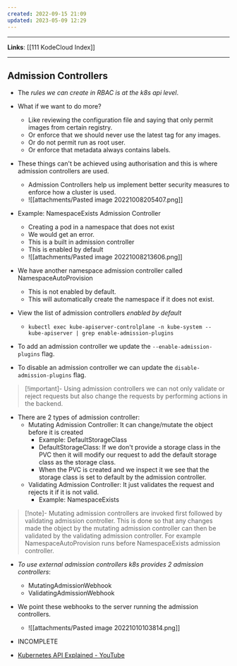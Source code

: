 ```yaml
---
created: 2022-09-15 21:09
updated: 2023-05-09 12:29
---
```

---
**Links**: [[111 KodeCloud Index]]

---
## Admission Controllers
- The *rules we can create in RBAC is at the k8s api level*.
- What if we want to do more?
	- Like reviewing the configuration file and saying that only permit images from certain registry.
	- Or enforce that we should never use the latest tag for any images.
	- Or do not permit run as root user. 
	- Or enforce that metadata always contains labels.
- These things can't be achieved using authorisation and this is where admission controllers are used.
	- Admission Controllers help us implement better security measures to enforce how a cluster is used. 
	- ![[attachments/Pasted image 20221008205407.png]]
- Example: NamespaceExists Admission Controller
	- Creating a pod in a namespace that does not exist
	- We would get an error.
	- This is a built in admission controller
	- This is enabled by default
	- ![[attachments/Pasted image 20221008213606.png]]

- We have another namespace admission controller called NamespaceAutoProvision
	- This is not enabled by default. 
	- This will automatically create the namespace if it does not exist.

- View the list of admission controllers *enabled by default*
	- `kubectl exec kube-apiserver-controlplane -n kube-system -- kube-apiserver | grep enable-admission-plugins`
- To add an admission controller we update the `--enable-admission-plugins` flag.
- To disable an admission controller we can update the `disable-admission-plugins` flag.

> [!important]- Using admission controllers we can not only validate or reject requests but also change the requests by performing actions in the backend.

- There are 2 types of admission controller:
	- Mutating Admission Controller: It can change/mutate the object before it is created
		- Example: DefaultStorageClass 
		- DefaultStorageClass: If we don't provide a storage class in the PVC then it will modify our request to add the default storage class as the storage class. 
		- When the PVC is created and we inspect it we see that the storage class is set to default by the admission controller.
	- Validating Admission Controller: It just validates the request and rejects it if it is not valid.
		- Example: NamespaceExists

> [!note]- Mutating admission controllers are invoked first followed by validating admission controller.
> This is done so that any changes made the object by the mutating admission controller can then be validated by the validating admission controller.
> For example NamespaceAutoProvision runs before NamespaceExists admission controller.

- *To use external admission controllers k8s provides 2 admission controllers*:
	- MutatingAdmissionWebhook
	- ValidatingAdmissionWebhook

- We point these webhooks to the server running the admission controllers.
	- ![[attachments/Pasted image 20221010103814.png]]

- INCOMPLETE

- [Kubernetes API Explained - YouTube](https://www.youtube.com/watch?v=aTFmtac2wCg)